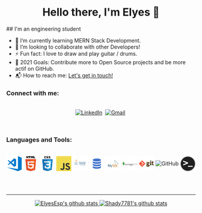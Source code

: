 <p>
  <h1 align="center"><b>Hello there, I'm Elyes 👋</b></h1>
</p>
## I'm an engineering student

- 🌱 I’m currently learning MERN Stack Development.
- 👯 I’m looking to collaborate with other Developers!
- ⚡ Fun fact: I love to draw and play guitar / drums.
- 🥅 2021 Goals: Contribute more to Open Source projects and be more actif on GitHub.
- 📬 How to reach me: [Let's get in touch!][linkedin]


### Connect with me:
<p align="center">
<br>
<a href="https://www.linkedin.com/in/elyes-akkari-26013a1b9/"><img src="https://img.shields.io/badge/linkedin-%230077B5.svg?&style=for-the-badge&logo=linkedin&logoColor=white" alt="LinkedIn" /></a>&nbsp;
<a href="mailto:elyes.akkari@esprit.tn?subject=Github+advice"><img src="https://img.shields.io/badge/gmail-%23D14836.svg?&style=for-the-badge&logo=gmail&logoColor=white" alt="Gmail"/></a>&nbsp;
</p>

<br>


### Languages and Tools:
<p align="center">
<br>
<img align="center" alt="Visual Studio Code" width="40" height="40" src="https://raw.githubusercontent.com/github/explore/80688e429a7d4ef2fca1e82350fe8e3517d3494d/topics/visual-studio-code/visual-studio-code.png" />
<img align="center" alt="HTML5" width="40" height="40" src="https://raw.githubusercontent.com/github/explore/80688e429a7d4ef2fca1e82350fe8e3517d3494d/topics/html/html.png" />
<img align="center" alt="CSS3" width="40" height="40" src="https://raw.githubusercontent.com/github/explore/80688e429a7d4ef2fca1e82350fe8e3517d3494d/topics/css/css.png" />
<img align="center" alt="JavaScript" width="40" height="40" src="https://raw.githubusercontent.com/github/explore/80688e429a7d4ef2fca1e82350fe8e3517d3494d/topics/javascript/javascript.png" />
<img align="center" alt="java" width="40" height="40" src="https://raw.githubusercontent.com/github/explore/80688e429a7d4ef2fca1e82350fe8e3517d3494d/topics/java/java.png" />
<img align="center" alt="SQL" width="40" height="40" src="https://raw.githubusercontent.com/github/explore/80688e429a7d4ef2fca1e82350fe8e3517d3494d/topics/sql/sql.png" />
<img align="center" alt="MySQL" width="40" height="40" src="https://raw.githubusercontent.com/github/explore/80688e429a7d4ef2fca1e82350fe8e3517d3494d/topics/mysql/mysql.png" />
<img align="center" alt="MongoDB" width="40" height="40" src="https://raw.githubusercontent.com/github/explore/80688e429a7d4ef2fca1e82350fe8e3517d3494d/topics/mongodb/mongodb.png" />
<img align="center" alt="Git" width="40" height="40" src="https://raw.githubusercontent.com/github/explore/80688e429a7d4ef2fca1e82350fe8e3517d3494d/topics/git/git.png" />
<img align="center" alt="GitHub" width="40" height="40" src="https://upload.wikimedia.org/wikipedia/commons/9/91/Octicons-mark-github.svg" />
<img align="center" alt="Terminal" width="40" height="40" src="https://raw.githubusercontent.com/github/explore/80688e429a7d4ef2fca1e82350fe8e3517d3494d/topics/terminal/terminal.png" />



</p>
<br />
<br />


---

<p align="center">
  <a href="https://github.com/ElyesEsp">
    <img src="https://github-readme-stats.vercel.app/api?username=ElyesEsp&count_private=true&hide_border=true&show_icons=true&theme=react" alt="ElyesEsp's github stats">
  </a>
  <a href="https://github.com/ElyesEsp">
    <img src="https://github-readme-stats.vercel.app/api/top-langs/?username=ElyesEsp&layout=compact&hide_border=true&show_icons=true&count_private=true&theme=react" alt="Shady7781's github stats">
  </a>
</p>


[website]: https://codeSTACKr.com
[course]: http://vsCodeHero.com
[twitter]: https://twitter.com/codeSTACKr
[youtube]: https://youtube.com/codeSTACKr
[instagram]: https://instagram.com/codeSTACKr
[linkedin]: https://www.linkedin.com/in/elyes-akkari-26013a1b9/
[webdevplaylist]: https://www.youtube.com/playlist?list=PLkwxH9e_vrAJ0WbEsFA9W3I1W-g_BTsbt
[jsplaylist]: https://www.youtube.com/playlist?list=PLkwxH9e_vrALRJKu7wfXby3MKeflhTu6B
[cssplaylist]: https://www.youtube.com/playlist?list=PLkwxH9e_vrALSdvZuEh6gqQdmDoDIoqz4
[reactplaylist]: https://www.youtube.com/playlist?list=PLkwxH9e_vrAK4TdffpxKY3QGyHCpxFcQ0
